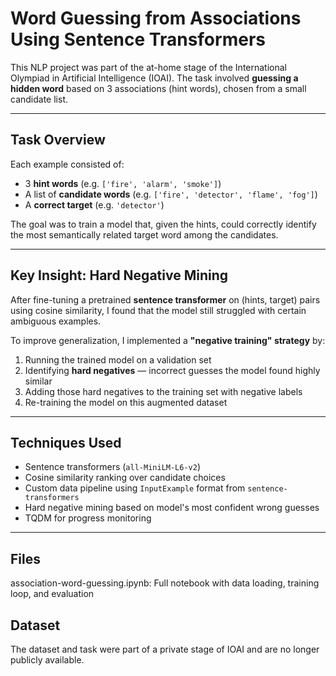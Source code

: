 # Word Guessing from Associations Using Sentence Transformers

This NLP project was part of the at-home stage of the International Olympiad in Artificial Intelligence (IOAI). The task involved **guessing a hidden word** based on 3 associations (hint words), chosen from a small candidate list.

---

## Task Overview

Each example consisted of:
- 3 **hint words** (e.g. `['fire', 'alarm', 'smoke']`)
- A list of **candidate words** (e.g. `['fire', 'detector', 'flame', 'fog']`)
- A **correct target** (e.g. `'detector'`)

The goal was to train a model that, given the hints, could correctly identify the most semantically related target word among the candidates.

---

## Key Insight: Hard Negative Mining

After fine-tuning a pretrained **sentence transformer** on (hints, target) pairs using cosine similarity, I found that the model still struggled with certain ambiguous examples.

To improve generalization, I implemented a **"negative training" strategy** by:
1. Running the trained model on a validation set
2. Identifying **hard negatives** — incorrect guesses the model found highly similar
3. Adding those hard negatives to the training set with negative labels
4. Re-training the model on this augmented dataset

---

## Techniques Used

- Sentence transformers (`all-MiniLM-L6-v2`)
- Cosine similarity ranking over candidate choices
- Custom data pipeline using `InputExample` format from `sentence-transformers`
- Hard negative mining based on model's most confident wrong guesses
- TQDM for progress monitoring

---

## Files

association-word-guessing.ipynb: Full notebook with data loading, training loop, and evaluation

## Dataset
The dataset and task were part of a private stage of IOAI and are no longer publicly available.

